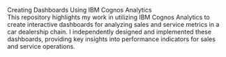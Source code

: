 Creating Dashboards Using IBM Cognos Analytics<br>
This repository highlights my work in utilizing IBM Cognos Analytics to create interactive dashboards for analyzing sales and service metrics in a car dealership chain. I independently designed and implemented these dashboards, providing key insights into performance indicators for sales and service operations.
